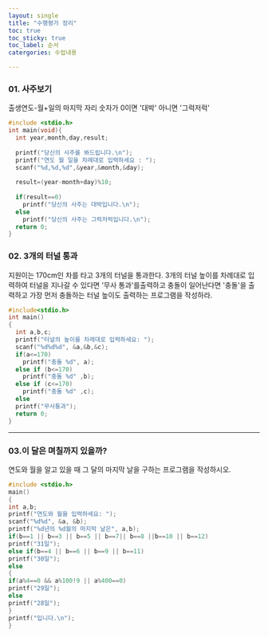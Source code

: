 ```yaml
---
layout: single
title: "수행평가 정리" 
toc: true
toc_sticky: true
toc_label: 순서
catergories: 수업내용

---
```


### 01. 사주보기 

출생연도-월+일의 마지막 자리 숫자가 0이면 '대박' 아니면 '그럭저럭'
~~~c
#include <stdio.h>
int main(void){ 
  int year,month,day,result;
  
  printf("당신의 사주를 봐드립니다.\n");
  printf("연도 월 일을 차례대로 입력하세요 : ");
  scanf("%d,%d,%d",&year,&month,&day);
  
  result=(year-month+day)%10;
  
  if(result==0)
    printf("당신의 사주는 대박입니다.\n");
  else
    printf("당신의 사주는 그럭저럭입니다.\n");
  return 0;
}
~~~


### 02. 3개의 터널 통과

지원이는 170cm인 차를 타고 3개의 터널을 통과한다. 3개의 터널 높이를 차례대로 입력하여 터널을 지나갈 수 있다면 '무사 통과'를출력하고 충돌이 일어난다면 '충돌'을 출력하고 가장 먼저 충돌하는 터널 높이도 출력하는 프로그램을 작성하라.
~~~c
#include<stdio.h>
int main()
{
  int a,b,c;
  printf("터널의 높이를 차례대로 입력하세요: ");
  scanf("%d%d%d", &a,&b,&c);
  if(a<=170)
    printf("충돌 %d", a);
  else if (b<=170)
    printf("충돌 %d" ,b);
  else if (c<=170)
    printf("충돌 %d" ,c);
  else
  printf("무사통과");
  return 0;
}
~~~
---

### 03.이 달은 며칠까지 있을까?
 연도와 월을 알고 있을 때 그 달의 마지막 날을 구하는 프로그램을 작성하시오.
 ~~~c
 #include <stdio.h>
 main()
 {
 int a,b;
 printf("연도와 월을 입력하세요: ");
 scanf("%d%d", &a, &b);
 printf("%d년의 %d월의 마지막 날은", a,b);
 if(b==1 || b==3 || b==5 || b==7|| b==8 ||b==10 || b==12)
printf("31일");
else if(b==4 || b==6 || b==9 || b==11)
printf("30일");
else
{
if(a%4==0 && a%100!9 || a%400==0)
printf("29일");
else
printf("28일");
}
printf("입니다.\n");
}
~~~
 
